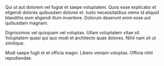 Qui ut aut dolorem vel fugiat et saepe voluptatem. Quos esse explicabo et eligendi dolores quibusdam dolores et. Iusto necessitatibus nemo id aliquid blanditiis eum eligendi illum inventore. Dolorum deserunt enim esse aut quibusdam magnam.
 Dignissimos vel quisquam vel voluptas. Ullam voluptatem vitae sit. Voluptatem quasi qui quo modi et architecto quae dolores. Nihil nam sit ut similique.
 Modi saepe fugit et et officia magni. Libero veniam voluptas. Officia nihil repudiandae.